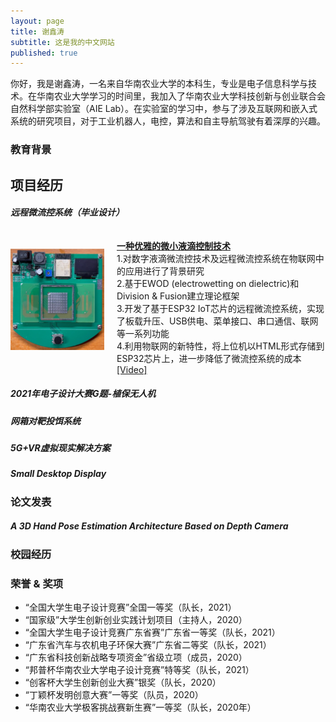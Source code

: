```yaml
---
layout: page
title: 谢鑫涛
subtitle: 这是我的中文网站
published: true
---
```


你好，我是谢鑫涛，一名来自华南农业大学的本科生，专业是电子信息科学与技术。在华南农业大学学习的时间里，我加入了华南农业大学科技创新与创业联合会自然科学部实验室（AIE Lab）。在实验室的学习中，参与了涉及互联网和嵌入式系统的研究项目，对于工业机器人，电控，算法和自主导航驾驶有着深厚的兴趣。


### 教育背景

## 项目经历

##### 远程微流控系统（毕业设计）
<div class="container" style="width: 100%; padding-top: 10px">
    <div style="float: left; width:150px; padding-top: 15px" vertical-align='middle'>
        <img src="img/微流控.png"/>
    </div>
    <div style="margin-left:170px">
        <a href="_posts/远程微流控系统.md"><b>一种优雅的微小液滴控制技术</b></a><br>
        1.对数字液滴微流控技术及远程微流控系统在物联网中的应用进行了背景研究 <br>  
        2.基于EWOD (electrowetting on dielectric)和Division & Fusion建立理论框架<br>
        3.开发了基于ESP32 IoT芯片的远程微流控系统，实现了板载升压、USB供电、菜单接口、串口通信、联网等一系列功能<br> 
        4.利用物联网的新特性，将上位机以HTML形式存储到ESP32芯片上，进一步降低了微流控系统的成本<br>
        <a href="https://youtube.com/shorts/weA5z-Vz9aQ">[Video]</a>
    </div>
</div>

##### 2021年电子设计大赛G题-植保无人机

##### 网箱对靶投饵系统

##### 5G+VR虚拟现实解决方案

##### Small Desktop Display

### 论文发表

##### A 3D Hand Pose Estimation Architecture Based on Depth Camera 

### 校园经历

### 荣誉 & 奖项

- “全国大学生电子设计竞赛”全国一等奖（队长，2021）
- “国家级”大学生创新创业实践计划项目（主持人，2020）
- “全国大学生电子设计竞赛广东省赛”广东省一等奖（队长，2021）
- “广东省汽车与农机电子环保大赛”广东省二等奖（队长，2021）
- “广东省科技创新战略专项资金”省级立项（成员，2020）
- “邦普杯华南农业大学电子设计竞赛”特等奖（队长，2021）
- “创客杯大学生创新创业大赛”银奖（队长，2020）
- “丁颖杯发明创意大赛”一等奖（队员，2020）
- “华南农业大学极客挑战赛新生赛”一等奖（队长，2020年）